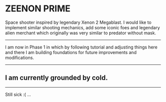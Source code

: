 # ZEENON PRIME

Space shooter inspired by legendary Xenon 2 Megablast. I would like to implement similar shooting mechanics, add some iconic foes and legendary alien merchant which originally was very similar to predator without mask.

---

I am now in Phase 1 in which by following tutorial and adjusting things here and there I am building foundations for future improvements and modifications.

---
I am currently grounded by cold.
---
---
Still sick :(
...
